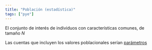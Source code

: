 ```yaml
---
title: "Población (estadística)"
tags: ["pye"]
---
```

El conjunto de interés de individuos con características comunes, de tamaño $N$

Las cuentas que incluyen los valores poblacionales serían [parámetros](#)